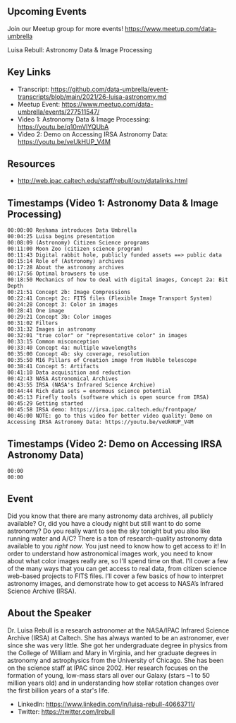 ## Upcoming Events
Join our Meetup group for more events!
https://www.meetup.com/data-umbrella

Luisa Rebull: Astronomy Data & Image Processing

## Key Links
- Transcript:  https://github.com/data-umbrella/event-transcripts/blob/main/2021/26-luisa-astronomy.md
- Meetup Event:  https://www.meetup.com/data-umbrella/events/277511547/
- Video 1: Astronomy Data & Image Processing: https://youtu.be/q10mVlYQUbA
- Video 2: Demo on Accessing IRSA Astronomy Data: https://youtu.be/veUkHUP_V4M

## Resources
- http://web.ipac.caltech.edu/staff/rebull/outr/datalinks.html

## Timestamps (Video 1: Astronomy Data & Image Processing)
```text
00:00:00 Reshama introduces Data Umbrella
00:04:25 Luisa begins presentation
00:08:09 (Astronomy) Citizen Science programs
00:11:00 Moon Zoo (citizen science program)
00:11:43 Digital rabbit hole, publicly funded assets ==> public data
00:15:14 Role of (Astronomy) archives
00:17:28 About the astronomy archives
00:17:56 Optimal browsers to use
00:18:50 Mechanics of how to deal with digital images, Concept 2a: Bit Depth
00:21:51 Concept 2b: Image Compressions
00:22:41 Concept 2c: FITS files (Flexible Image Transport System)
00:24:28 Concept 3: Color in images
00:28:41 One image
00:29:21 Concept 3b: Color images
00:31:02 Filters
00:31:32 Images in astronomy
00:32:01 "true color" or "representative color" in images
00:33:15 Common misconception
00:33:40 Concept 4a: multiple wavelengths
00:35:00 Concept 4b: sky coverage, resolution
00:35:50 M16 Pillars of Creation image from Hubble telescope
00:38:41 Concept 5: Artifacts
00:41:10 Data acquisition and reduction
00:42:43 NASA Astronomical Archives
00:43:55 IRSA (NASA's Infrared Science Archive)
00:44:44 Rich data sets = enormous science potential
00:45:13 Firefly tools (software which is open source from IRSA)
00:45:29 Getting started
00:45:58 IRSA demo: https://irsa.ipac.caltech.edu/frontpage/
00:46:00 NOTE: go to this video for better video quality: Demo on Accessing IRSA Astronomy Data: https://youtu.be/veUkHUP_V4M
```

## Timestamps (Video 2: Demo on Accessing IRSA Astronomy Data)
```text
00:00  
00:00   
```

## Event
Did you know that there are many astronomy data archives, all publicly available? Or, did you have a cloudy night but still want to do some astronomy? Do you really want to see the sky tonight but you also like running water and A/C? There is a ton of research-quality astronomy data available to you *right now*. You just need to know how to get access to it! In order to understand how astronomical images work, you need to know about what color images really are, so I'll spend time on that. I'll cover a few of the many ways that you can get access to real data, from citizen science web-based projects to FITS files. I’ll cover a few basics of how to interpret astronomy images, and demonstrate how to get access to NASA’s Infrared Science Archive (IRSA).

## About the Speaker
Dr. Luisa Rebull is a research astronomer at the NASA/IPAC Infrared Science Archive (IRSA) at Caltech. She has always wanted to be an astronomer, ever since she was very little. She got her undergraduate degree in physics from the College of William and Mary in Virginia, and her graduate degrees in astronomy and astrophysics from the University of Chicago. She has been on the science staff at IPAC since 2002. Her research focuses on the formation of young, low-mass stars all over our Galaxy (stars ~1 to 50 million years old) and in understanding how stellar rotation changes over the first billion years of a star's life.

- LinkedIn: https://www.linkedin.com/in/luisa-rebull-40663711/
- Twitter: https://twitter.com/lrebull
